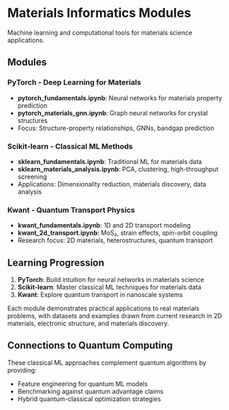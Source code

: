 # Materials Informatics Modules

Machine learning and computational tools for materials science applications.

## Modules

### PyTorch - Deep Learning for Materials
- **pytorch_fundamentals.ipynb**: Neural networks for materials property prediction
- **pytorch_materials_gnn.ipynb**: Graph neural networks for crystal structures
- Focus: Structure-property relationships, GNNs, bandgap prediction

### Scikit-learn - Classical ML Methods
- **sklearn_fundamentals.ipynb**: Traditional ML for materials data
- **sklearn_materials_analysis.ipynb**: PCA, clustering, high-throughput screening
- Applications: Dimensionality reduction, materials discovery, data analysis

### Kwant - Quantum Transport Physics
- **kwant_fundamentals.ipynb**: 1D and 2D transport modeling
- **kwant_2d_transport.ipynb**: MoS₂, strain effects, spin-orbit coupling  
- Research focus: 2D materials, heterostructures, quantum transport

## Learning Progression

1. **PyTorch**: Build intuition for neural networks in materials science
2. **Scikit-learn**: Master classical ML techniques for materials data
3. **Kwant**: Explore quantum transport in nanoscale systems

Each module demonstrates practical applications to real materials problems, with datasets and examples drawn from current research in 2D materials, electronic structure, and materials discovery.

## Connections to Quantum Computing

These classical ML approaches complement quantum algorithms by providing:
- Feature engineering for quantum ML models
- Benchmarking against quantum advantage claims
- Hybrid quantum-classical optimization strategies
